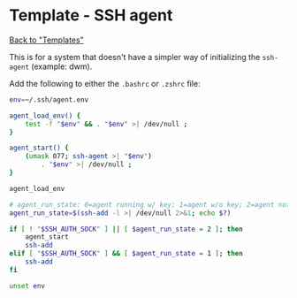 # Template - SSH agent

[Back to "Templates"](../README.md)

This is for a system that doesn't have a simpler way of initializing the `ssh-agent` (example: dwm).

Add the following to either the `.bashrc` or `.zshrc` file:

```bash
env=~/.ssh/agent.env

agent_load_env() {
    test -f "$env" && . "$env" >| /dev/null ;
}

agent_start() {
    (umask 077; ssh-agent >| "$env")
        . "$env" >| /dev/null ;
}

agent_load_env

# agent_run_state: 0=agent running w/ key; 1=agent w/o key; 2=agent not running
agent_run_state=$(ssh-add -l >| /dev/null 2>&1; echo $?)

if [ ! "$SSH_AUTH_SOCK" ] || [ $agent_run_state = 2 ]; then
    agent_start
    ssh-add
elif [ "$SSH_AUTH_SOCK" ] && [ $agent_run_state = 1 ]; then
    ssh-add
fi

unset env
```
